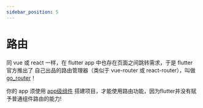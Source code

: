 ```yaml
---
sidebar_position: 5
---
```


# 路由
同 vue  或 react 一样，在 flutter app 中也存在页面之间跳转需求，于是 flutter 官方推出了 自己出品的路由管理器（类似于 vue-router 或 react-router），叫做 [go_router](https://pub.dev/packages/go_router)！


你的 app 须使用 [app级组件](wedget#快速构建app类型组件) 搭建项目，才能使用路由功能，因为flutter并没有赋予普通组件路由的能力!
```

```
